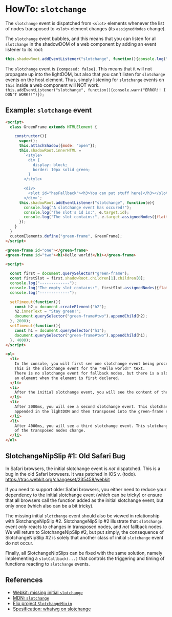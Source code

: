 # HowTo: `slotchange`

The `slotchange` event is dispatched from `<slot>` elements whenever the list of nodes transposed
to `<slot>` element changes (its `assignedNodes` change).
                             
The `slotchange` event bubbles, and this means that you can listen for all `slotchange` in the
shadowDOM of a web component by adding an event listener to its root:

```javascript
this.shadowRoot.addEventListener("slotchange", function(){console.log("i will work")});
```

The `slotchange` event is `{composed: false}`. This means that it will not propagate up into the
lightDOM, but also that you can't listen for `slotchange` events on the host element. Thus, simply
listening for `slotchange` events on `this` inside a web component will NOT work.
`this.addEventListener("slotchange", function(){console.warn("ERROR!! I DON'T WORK!!")});`

## Example: `slotchange` event

```html
<script>
  class GreenFrame extends HTMLElement {

    constructor(){
      super();
      this.attachShadow({mode: "open"});   
      this.shadowRoot.innerHTML =
        `<style>
          div {
            display: block;
            border: 10px solid green;
          }
        </style>

        <div>
          <slot id="hasFallback"><h3>You can put stuff here)</h3></slot>
        </div>`;
      this.shadowRoot.addEventListener("slotchange", function(e){
        console.log("A slotchange event has occured!");
        console.log("The slot's id is:", e.target.id);
        console.log("The slot contains:", e.target.assignedNodes({flatten: true}));
      });
    }
  }
  customElements.define("green-frame", GreenFrame);
</script>

<green-frame id="one"></green-frame>                                         
<green-frame id="two"><h1>Hello world!</h1></green-frame>                                                <!--3-->

<script>

  const first = document.querySelector("green-frame");
  const firstSlot = first.shadowRoot.children[1].children[0];
  console.log("-------------");
  console.log("The empty slot contains:", firstSlot.assignedNodes({flatten: true}));
  console.log("-------------");

  setTimeout(function(){
    const h2 = document.createElement("h2");
    h2.innerText = "Stay green!";
    document.querySelector("green-frame#two").appendChild(h2); 
  }, 2000);
  setTimeout(function(){
    const h1 = document.querySelector("h1");
    document.querySelector("green-frame#two").appendChild(h1); 
  }, 4000);
</script>

<ol>
  <li>
    In the console, you will first see one slotchange event being processed.
    This is the slotchange event for the "Hello world!" text.
    There is no slotchange event for fallback nodes, but there is a slotchange event when nodes are transposed into
    an element when the element is first declared.
  </li>
  <li>
    After the initial slotchange event, you will see the content of the slot with the fallback nodes being logged.
  </li>
  <li>
    After 2000ms, you will see a second slotchange event. This slotchange event occurs as second node is
    appended in the lightDOM and then transposed into the green-frame shadowDOM.
  </li>
  <li>
    After 4000ms, you will see a third slotchange event. This slotchange event occurs as the order 
    of the transposed nodes change.
  </li>
</ol>
```

## SlotchangeNipSlip #1: Old Safari Bug

In Safari browsers, the initial slotchange event is *not* dispatched.
This is a bug in the old Safari browsers. It was patched in IOS v. (todo).
https://trac.webkit.org/changeset/235458/webkit

If you need to support older Safari browsers, you either need to reduce your dependency to the 
initial slotchange event (which can be tricky) or ensure that all browsers call the function added as
the initial slotchange event, but only once (which also can be a bit tricky).

The missing initial `slotchange` event should also be viewed in relationship with SlotchangeNipSlip #2.
SlotchangeNipSlip #2 illustrate that `slotchange` event *only* reacts to changes in transposed nodes, 
and *not* fallback nodes. We will return to SlotchangeNipSlip #2, but put simply, the consequence of 
SlotchangeNipSlip #2 is solely that another class of initial `slotchange` event do not occur.

Finally, all SlotchangeNipSlips can be fixed with the same solution, namely implementing a 
`slotCallback(...)` that controls the triggering and timing of functions reacting to `slotchange` 
events.

## References

 * [Webkit: missing initial `slotchange`](https://trac.webkit.org/changeset/235458/webkit)
 * [MDN: `slotchange`](https://developer.mozilla.org/en-US/docs/Web/Events/slotchange)
 * [Elix project `SlotchangeMixin`](https://test.elix.org/elix/SlotContentMixin)
 * [Spesification: whatwg on slotchange](https://dom.spec.whatwg.org/#mutation-observers)